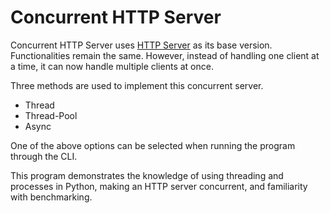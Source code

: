 # Concurrent HTTP Server

Concurrent HTTP Server uses [HTTP Server](https://github.com/ParaeagleRyanC/ComputerNetworks-HttpServer/) as its base version. Functionalities remain the same. However, instead of handling one client at a time, it can now handle multiple clients at once.

Three methods are used to implement this concurrent server.
* Thread
* Thread-Pool
* Async

One of the above options can be selected when running the program through the CLI.

This program demonstrates the knowledge of using threading and processes in Python, making an HTTP server concurrent, and familiarity with benchmarking.
